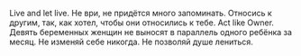 Live and let live.
Не ври, не придётся много запоминать.
Относись к другим, так, как хотел, чтобы они относились к тебе.
Act like Owner.
Девять беременных женщин не выносят в параллель одного ребёнка за месяц.
Не изменяй себе никогда.
Не позволяй душе лениться.


